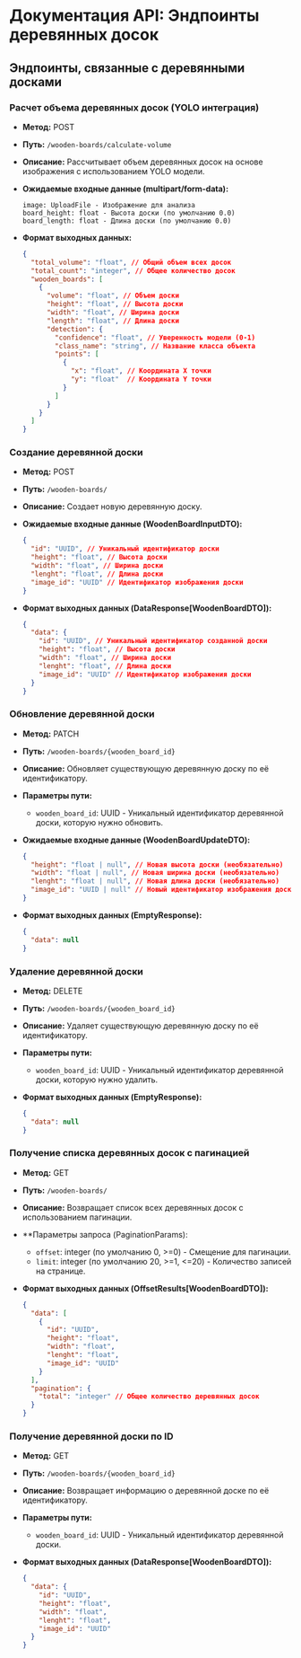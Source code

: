 # Документация API: Эндпоинты деревянных досок

## Эндпоинты, связанные с деревянными досками

### Расчет объема деревянных досок (YOLO интеграция)

- **Метод:** POST
- **Путь:** `/wooden-boards/calculate-volume`
- **Описание:** Рассчитывает объем деревянных досок на основе изображения с использованием YOLO модели.

- **Ожидаемые входные данные (multipart/form-data):**
  ```
  image: UploadFile - Изображение для анализа
  board_height: float - Высота доски (по умолчанию 0.0)
  board_length: float - Длина доски (по умолчанию 0.0)
  ```

- **Формат выходных данных:**
  ```json
  {
    "total_volume": "float", // Общий объем всех досок
    "total_count": "integer", // Общее количество досок
    "wooden_boards": [
      {
        "volume": "float", // Объем доски
        "height": "float", // Высота доски
        "width": "float", // Ширина доски
        "length": "float", // Длина доски
        "detection": {
          "confidence": "float", // Уверенность модели (0-1)
          "class_name": "string", // Название класса объекта
          "points": [
            {
              "x": "float", // Координата X точки
              "y": "float"  // Координата Y точки
            }
          ]
        }
      }
    ]
  }
  ```

### Создание деревянной доски

- **Метод:** POST
- **Путь:** `/wooden-boards/`
- **Описание:** Создает новую деревянную доску.

- **Ожидаемые входные данные (WoodenBoardInputDTO):**
  ```json
  {
    "id": "UUID", // Уникальный идентификатор доски
    "height": "float", // Высота доски
    "width": "float", // Ширина доски
    "lenght": "float", // Длина доски
    "image_id": "UUID" // Идентификатор изображения доски
  }
  ```

- **Формат выходных данных (DataResponse[WoodenBoardDTO]):**
  ```json
  {
    "data": {
      "id": "UUID", // Уникальный идентификатор созданной доски
      "height": "float", // Высота доски
      "width": "float", // Ширина доски
      "lenght": "float", // Длина доски
      "image_id": "UUID" // Идентификатор изображения доски
    }
  }
  ```

### Обновление деревянной доски

- **Метод:** PATCH
- **Путь:** `/wooden-boards/{wooden_board_id}`
- **Описание:** Обновляет существующую деревянную доску по её идентификатору.

- **Параметры пути:**
  - `wooden_board_id`: UUID - Уникальный идентификатор деревянной доски, которую нужно обновить.

- **Ожидаемые входные данные (WoodenBoardUpdateDTO):**
  ```json
  {
    "height": "float | null", // Новая высота доски (необязательно)
    "width": "float | null", // Новая ширина доски (необязательно)
    "lenght": "float | null", // Новая длина доски (необязательно)
    "image_id": "UUID | null" // Новый идентификатор изображения доски (необязательно)
  }
  ```

- **Формат выходных данных (EmptyResponse):**
  ```json
  {
    "data": null
  }
  ```

### Удаление деревянной доски

- **Метод:** DELETE
- **Путь:** `/wooden-boards/{wooden_board_id}`
- **Описание:** Удаляет существующую деревянную доску по её идентификатору.

- **Параметры пути:**
  - `wooden_board_id`: UUID - Уникальный идентификатор деревянной доски, которую нужно удалить.

- **Формат выходных данных (EmptyResponse):**
  ```json
  {
    "data": null
  }
  ```

### Получение списка деревянных досок с пагинацией

- **Метод:** GET
- **Путь:** `/wooden-boards/`
- **Описание:** Возвращает список всех деревянных досок с использованием пагинации.

- **Параметры запроса (PaginationParams):
  - `offset`: integer (по умолчанию 0, >=0) - Смещение для пагинации.
  - `limit`: integer (по умолчанию 20, >=1, <=20) - Количество записей на странице.

- **Формат выходных данных (OffsetResults[WoodenBoardDTO]):**
  ```json
  {
    "data": [
      {
        "id": "UUID",
        "height": "float",
        "width": "float",
        "lenght": "float",
        "image_id": "UUID"
      }
    ],
    "pagination": {
      "total": "integer" // Общее количество деревянных досок
    }
  }
  ```

### Получение деревянной доски по ID

- **Метод:** GET
- **Путь:** `/wooden-boards/{wooden_board_id}`
- **Описание:** Возвращает информацию о деревянной доске по её идентификатору.

- **Параметры пути:**
  - `wooden_board_id`: UUID - Уникальный идентификатор деревянной доски.

- **Формат выходных данных (DataResponse[WoodenBoardDTO]):**
  ```json
  {
    "data": {
      "id": "UUID",
      "height": "float",
      "width": "float",
      "lenght": "float",
      "image_id": "UUID"
    }
  }
  ```